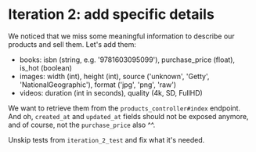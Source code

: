 # Iteration 2: add specific details

We noticed that we miss some meaningful information to describe our products and sell them.
Let's add them:

- books: isbn (string, e.g. '9781603095099'), purchase_price (float), is_hot (boolean)
- images: width (int), height (int), source ('unknown', 'Getty', 'NationalGeographic'), format ('jpg', 'png', 'raw')
- videos: duration (int in seconds), quality (4k, SD, FullHD)

We want to retrieve them from the `products_controller#index` endpoint.
And oh, `created_at` and `updated_at` fields should not be exposed anymore, and of course, not the `purchase_price` also ^^.

Unskip tests from `iteration_2_test` and fix what it's needed.
